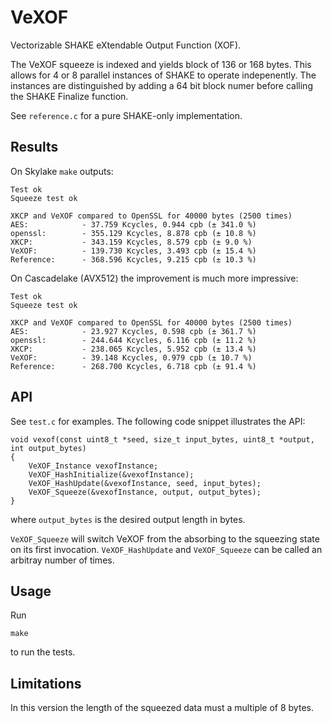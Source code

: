 # VeXOF

Vectorizable SHAKE eXtendable Output Function (XOF).

The VeXOF squeeze is indexed and yields block of 136 or 168 bytes. This allows for 4 or 8
parallel instances of SHAKE to operate indepenently. The instances are distinguished by adding a
64 bit block numer before calling the SHAKE Finalize function.

See `reference.c` for a pure SHAKE-only implementation.

## Results

On Skylake `make` outputs:
```
Test ok
Squeeze test ok

XKCP and VeXOF compared to OpenSSL for 40000 bytes (2500 times)
AES:            - 37.759 Kcycles, 0.944 cpb (± 341.0 %)
openssl:        - 355.129 Kcycles, 8.878 cpb (± 10.8 %)
XKCP:           - 343.159 Kcycles, 8.579 cpb (± 9.0 %)
VeXOF:          - 139.730 Kcycles, 3.493 cpb (± 15.4 %)
Reference:      - 368.596 Kcycles, 9.215 cpb (± 10.3 %)
```

On Cascadelake (AVX512) the improvement is much more impressive:
```
Test ok
Squeeze test ok

XKCP and VeXOF compared to OpenSSL for 40000 bytes (2500 times)
AES:            - 23.927 Kcycles, 0.598 cpb (± 361.7 %)
openssl:        - 244.644 Kcycles, 6.116 cpb (± 11.2 %)
XKCP:           - 238.065 Kcycles, 5.952 cpb (± 13.4 %)
VeXOF:          - 39.148 Kcycles, 0.979 cpb (± 10.7 %)
Reference:      - 268.700 Kcycles, 6.718 cpb (± 91.4 %)
```

## API

See `test.c` for examples. The following code snippet illustrates the API:
```
void vexof(const uint8_t *seed, size_t input_bytes, uint8_t *output, int output_bytes)
{
    VeXOF_Instance vexofInstance;
    VeXOF_HashInitialize(&vexofInstance);
    VeXOF_HashUpdate(&vexofInstance, seed, input_bytes);
    VeXOF_Squeeze(&vexofInstance, output, output_bytes);
}
```
where `output_bytes` is the desired output length in bytes. 

`VeXOF_Squeeze` will switch VeXOF from the absorbing to the squeezing state on its first invocation.
`VeXOF_HashUpdate` and `VeXOF_Squeeze` can be called an arbitray number of times.

## Usage

Run 
```
make
```
to run the tests.

## Limitations

In this version the length of the squeezed data must a multiple of 8 bytes.
